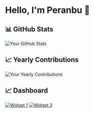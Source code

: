 # Hello, I'm Peranbu 👋


## 📊 GitHub Stats

![Your GitHub Stats](https://github-readme-stats.vercel.app/api?username=Peranbu&show_icons=true&count_private=true)


## 📈 Yearly Contributions

![Your Yearly Contributions](https://github-readme-streak-stats.herokuapp.com/?user=Peranbu)



## 📈 Dashboard

[![Widget 1](https://github-readme-stats.vercel.app/api?username=Peranbu&show_icons=true&count_private=true)](https://github-readme-stats.vercel.app/api?username=Peranbu&show_icons=true&count_private=true)
[![Widget 3](https://github-readme-streak-stats.herokuapp.com/?user=Peranbu)](https://github-readme-streak-stats.herokuapp.com/?user=Peranbu)
